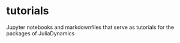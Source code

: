 # tutorials
Jupyter notebooks and markdownfiles that serve as tutorials for the packages of JuliaDynamics
